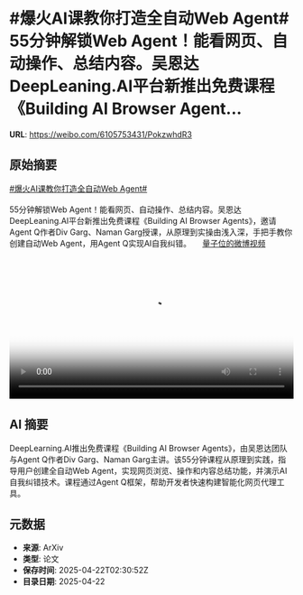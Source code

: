 # #爆火AI课教你打造全自动Web Agent# 55分钟解锁Web Agent！能看网页、自动操作、总结内容。吴恩达DeepLeaning.AI平台新推出免费课程《Building AI Browser Agent...

**URL**: https://weibo.com/6105753431/PokzwhdR3

## 原始摘要

<a href="https://m.weibo.cn/search?containerid=231522type%3D1%26t%3D10%26q%3D%23%E7%88%86%E7%81%ABAI%E8%AF%BE%E6%95%99%E4%BD%A0%E6%89%93%E9%80%A0%E5%85%A8%E8%87%AA%E5%8A%A8Web+Agent%23&amp;extparam=%23%E7%88%86%E7%81%ABAI%E8%AF%BE%E6%95%99%E4%BD%A0%E6%89%93%E9%80%A0%E5%85%A8%E8%87%AA%E5%8A%A8Web+Agent%23" data-hide=""><span class="surl-text">#爆火AI课教你打造全自动Web Agent#</span></a> <br><br>55分钟解锁Web Agent！能看网页、自动操作、总结内容。吴恩达DeepLeaning.AI平台新推出免费课程《Building AI Browser Agents》，邀请Agent Q作者Div Garg、Naman Garg授课，从原理到实操由浅入深，手把手教你创建自动Web Agent，用Agent Q实现AI自我纠错。 <a href="https://video.weibo.com/show?fid=1034:5157930866245728" data-hide=""><span class="url-icon"><img style="width: 1rem;height: 1rem" src="https://h5.sinaimg.cn/upload/2015/09/25/3/timeline_card_small_video_default.png" referrerpolicy="no-referrer"></span><span class="surl-text">量子位的微博视频</span></a><br clear="both"><div style="clear: both"></div><video controls="controls" poster="https://tvax4.sinaimg.cn/orj480/006Fd7o3ly1i0olbn4ph9j30u01hcgnu.jpg" style="width: 100%"><source src="https://f.video.weibocdn.com/o0/YRz53P6flx08nEjkEChW01041200fDUf0E010.mp4?label=mp4_720p&amp;template=720x1280.24.0&amp;ori=0&amp;ps=1CwnkDw1GXwCQx&amp;Expires=1745292598&amp;ssig=de5LN9j8uo&amp;KID=unistore,video"><source src="https://f.video.weibocdn.com/o0/ng1HMWdDlx08nEjkJ1QQ0104120099D90E010.mp4?label=mp4_hd&amp;template=540x960.24.0&amp;ori=0&amp;ps=1CwnkDw1GXwCQx&amp;Expires=1745292598&amp;ssig=wG1AK4t1tg&amp;KID=unistore,video"><source src="https://f.video.weibocdn.com/o0/G8pedJK4lx08nEjkgghG0104120057hL0E010.mp4?label=mp4_ld&amp;template=360x640.24.0&amp;ori=0&amp;ps=1CwnkDw1GXwCQx&amp;Expires=1745292598&amp;ssig=lBLVar7oA%2F&amp;KID=unistore,video"><p>视频无法显示，请前往<a href="https://video.weibo.com/show?fid=1034%3A5157930866245728" target="_blank" rel="noopener noreferrer">微博视频</a>观看。</p></video>

## AI 摘要

DeepLearning.AI推出免费课程《Building AI Browser Agents》，由吴恩达团队与Agent Q作者Div Garg、Naman Garg主讲。该55分钟课程从原理到实践，指导用户创建全自动Web Agent，实现网页浏览、操作和内容总结功能，并演示AI自我纠错技术。课程通过Agent Q框架，帮助开发者快速构建智能化网页代理工具。

## 元数据

- **来源**: ArXiv
- **类型**: 论文
- **保存时间**: 2025-04-22T02:30:52Z
- **目录日期**: 2025-04-22
